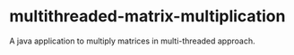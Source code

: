 # multithreaded-matrix-multiplication
A java application to multiply matrices in multi-threaded approach.
